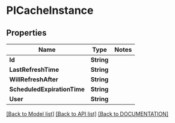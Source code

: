 # PICacheInstance

## Properties
Name | Type | Notes
------------ | ------------- | -------------
**Id** | **String**
**LastRefreshTime** | **String**
**WillRefreshAfter** | **String**
**ScheduledExpirationTime** | **String**
**User** | **String**

[[Back to Model list]](../../DOCUMENTATION.md#documentation-for-models) [[Back to API list]](../../DOCUMENTATION.md#documentation-for-api-endpoints) [[Back to DOCUMENTATION]](../../DOCUMENTATION.md)
